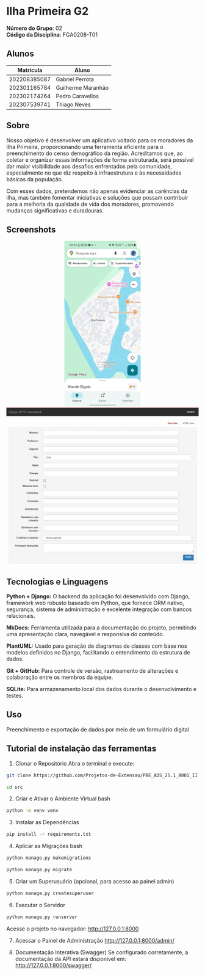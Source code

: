 # Ilha Primeira G2

**Número do Grupo**: 02<br>
**Código da Disciplina**: FGA0208-T01<br>

## Alunos
|Matrícula | Aluno |
| -- | -- |
| 202208385087  | Gabriel Perrota |
| 202301165784  | Guilherme Maranhão |
| 202302174264  | Pedro Caravellos |
| 202307539741  | Thiago Neves |

## Sobre 
Nosso objetivo é desenvolver um aplicativo voltado para os moradores da Ilha Primeira, proporcionando uma ferramenta eficiente para o preenchimento do censo demográfico da região. Acreditamos que, ao coletar e organizar essas informações de forma estruturada, será possível dar maior visibilidade aos desafios enfrentados pela comunidade, especialmente no que diz respeito à infraestrutura e às necessidades básicas da população.

Com esses dados, pretendemos não apenas evidenciar as carências da ilha, mas também fomentar iniciativas e soluções que possam contribuir para a melhoria da qualidade de vida dos moradores, promovendo mudanças significativas e duradouras. 

## Screenshots
<p align="center">
  <img src="https://github.com/Projetos-de-Extensao/PBE_ADS_25.1_8001_II/blob/main/docs/Ilha_primeira.jpeg" width="200" />
  <img src="https://github.com/Projetos-de-Extensao/PBE_ADS_25.1_8001_II/blob/main/docs/image.png" width="600" />
</p>

## Tecnologias e Linguagens 
**Python + Django:** O backend da aplicação foi desenvolvido com Django, framework web robusto baseado em Python, que fornece ORM nativo, segurança, sistema de administração e excelente integração com bancos relacionais.

**MkDocs:** Ferramenta utilizada para a documentação do projeto, permitindo uma apresentação clara, navegável e responsiva do conteúdo.

**PlantUML:** Usado para geração de diagramas de classes com base nos modelos definidos no Django, facilitando o entendimento da estrutura de dados.

**Git + GitHub:** Para controle de versão, rastreamento de alterações e colaboração entre os membros da equipe.

**SQLite:** Para armazenamento local dos dados durante o desenvolvimento e testes.

## Uso 
Preenchimento e exportação de dados por meio de um formulário digital

## Tutorial de instalação das ferramentas

1. Clonar o Repositório
Abra o terminal e execute:

```bash
git clone https://github.com/Projetos-de-Extensao/PBE_ADS_25.1_8001_II
```
```bash
cd src 
```

2. Criar e Ativar o Ambiente Virtual
bash

```bash
python -m venv venv
```

3. Instalar as Dependências

```bash
pip install -r requirements.txt
```

4. Aplicar as Migrações
bash

```bash
python manage.py makemigrations
```
```bash
python manage.py migrate
```

5. Criar um Superusuário (opcional, para acesso ao painel admin)

```bash
python manage.py createsuperuser
```

6. Executar o Servidor

```bash
python manage.py runserver
```
Acesse o projeto no navegador:
http://127.0.0.1:8000

7. Acessar o Painel de Administração
http://127.0.0.1:8000/admin/

8. Documentação Interativa (Swagger)
Se configurado corretamente, a documentação da API estará disponível em:
http://127.0.0.1:8000/swagger/
